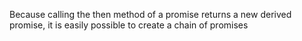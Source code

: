 Because calling the then method of a promise returns a new derived promise, it is easily possible to create a chain of promises
